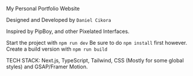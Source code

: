 My Personal Portfolio Website



Designed and Developed by `Daniel Cikora`


Inspired by PipBoy, and other Pixelated Interfaces.



Start the project with `npm run dev`
Be sure to do `npm install` first however.
Create a build version with `npm run build`


TECH STACK: Next.js, TypeScript, Tailwind, CSS (Mostly for some global styles) and GSAP/Framer Motion.